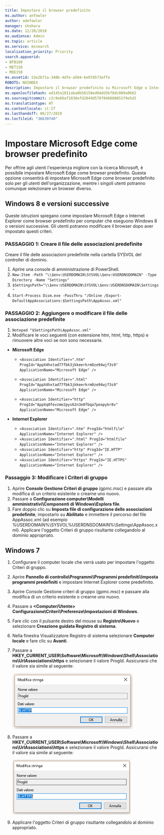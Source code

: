 ```yaml
---
title: Impostare il browser predefinito
ms.author: anfowler
author: adefowler
manager: shohara
ms.date: 12/20/2018
ms.audience: Admin
ms.topic: article
ms.service: mssearch
localization_priority: Priority
search.appverid:
- BFB160
- MET150
- MOE150
ms.assetid: 53e2b71a-348b-4dfe-a504-6e97d573effe
ROBOTS: NOINDEX
description: Impostare il browser predefinito su Microsoft Edge o Internet Explorer per gli utenti di Microsoft Search.
ms.openlocfilehash: ed145a1811aba0b58158ed04dd3bf8dc089a0682
ms.sourcegitcommit: c2c9e66af1038efd2849d578f846680851f9e5d2
ms.translationtype: HT
ms.contentlocale: it-IT
ms.lasthandoff: 08/27/2019
ms.locfileid: "36639740"
---
```

# <a name="make-microsoft-edge-the-default-browser"></a>Impostare Microsoft Edge come browser predefinito
  
Per offrire agli utenti l'esperienza migliore con la ricerca Microsoft, è possibile impostare Microsoft Edge come browser predefinito. Questa opzione consentirà di impostare Microsoft Edge come browser predefinito solo per gli utenti dell'organizzazione, mentre i singoli utenti potranno comunque selezionare un browser diverso.
  
  
## <a name="windows-8-and-later"></a>Windows 8 e versioni successive

Queste istruzioni spiegano come impostare Microsoft Edge o Internet Explorer come browser predefinito per computer che eseguono Windows 8 o versioni successive. Gli utenti potranno modificare il browser dopo aver impostato questi criteri.
  
### <a name="step-1-create-the-default-associations-file"></a>PASSAGGIO 1: Creare il file delle associazioni predefinite
Creare il file delle associazioni predefinite nella cartella SYSVOL del controller di dominio.

1. Aprire una console di amministrazione di PowerShell.
1. `New-Item -Path "\\$env:USERDOMAIN\SYSVOL\$env:USERDNSDOMAIN" -Type Directory -Name "Settings"`
1. `$SettingsPath="\\$env:USERDOMAIN\SYSVOL\$env:USERDNSDOMAIN\Settings"`
1. `Start-Process Dism.exe -PassThru "/Online /Export-DefaultAppAssociations:$SettingsPath\AppAssoc.xml"`
    
  
### <a name="step-2-add-or-edit-the-default-associations-file"></a>PASSAGGIO 2: Aggiungere o modificare il file delle associazione predefinite

1. `Notepad "$SettingsPath\AppAssoc.xml"`
1. Modificare le voci seguenti (con estensione htm, html, http, https) e rimuovere altre voci se non sono necessarie.
  - **Microsoft Edge**
    - `<Association Identifier=".htm" ProgId="AppX4hxtad77fbk3jkkeerkrm0ze94wjf3s9" ApplicationName="Microsoft Edge" />`
              
    - `<Association Identifier=".html" ProgId="AppX4hxtad77fbk3jkkeerkrm0ze94wjf3s9" ApplicationName="Microsoft Edge" />`
    - `<Association Identifier="http" ProgId="AppXq0fevzme2pys62n3e0fbqa7peapykr8v" ApplicationName="Microsoft Edge" />`
    
  - **Internet Explorer**
    
    - `<Association Identifier=".htm" ProgId="htmlfile" ApplicationName="Internet Explorer" />`        
    - `<Association Identifier=".html" ProgId="htmlfile" ApplicationName="Internet Explorer" />`
    - `<Association Identifier="http" ProgId="IE.HTTP" ApplicationName="Internet Explorer" />`
    - `<Association Identifier="https" ProgId="IE.HTTPS" ApplicationName="Internet Explorer" />`

### <a name="step-3-edit-the-group-policy"></a>Passaggio 3: Modificare i Criteri di gruppo

1. Aprire **Console Gestione Criteri di gruppo** (gpmc.msc) e passare alla modifica di un criterio esistente o crearne uno nuovo.
1. Passare a **Configurazione computer\Modelli amministrativi\Componenti di Windows\Esplora file**.
1. Fare doppio clic su **Imposta file di configurazione delle associazioni predefinite**, impostarlo su **Abilitato** e immettere il percorso del file AppAssoc.xml (ad esempio %USERDOMAIN%\SYSVOL\%USERDNSDOMAIN%\Settings\AppAssoc.xml). Applicare l'oggetto Criteri di gruppo risultante collegandolo al dominio appropriato.

  
## <a name="windows-7"></a>Windows 7

1. Configurare il computer locale che verrà usato per impostare l'oggetto Criteri di gruppo.
    
1. Aprire **Pannello di controllo\Programmi\Programmi predefiniti\Imposta programmi predefiniti** e impostare Internet Explorer come predefinito. 
    
2. Aprire Console Gestione criteri di gruppo (gpmc.msc) e passare alla modifica di un criterio esistente o crearne uno nuovo.
    
1. Passare a **\<Computer/Utente\> Configurazione\Criteri\Preferenze\Impostazioni di Windows**.
    
2. Fare clic con il pulsante destro del mouse su **Registro\Nuovo** e selezionare **Creazione guidata Registro di sistema**.
    
3. Nella finestra Visualizzatore Registro di sistema selezionare **Computer locale** e fare clic su **Avanti**.
    
4. Passare a **HKEY_CURRENT_USER\Software\Microsoft\Windows\Shell\Associations\UrlAssociations\https** e selezionare il valore ProgId. Assicurarsi che il valore sia simile al seguente: 
    
    ![Selezionare il valore ProgID in Modifica stringa](media/f6173dcc-b898-4967-8c40-4b0fe411a92b.png)
  
5. Passare a **HKEY_CURRENT_USER\Software\Microsoft\Windows\Shell\Associations\UrlAssociations\https** e selezionare il valore ProgId. Assicurarsi che il valore sia simile al seguente: 
    
    ![Selezionare il valore ProgID per HTTPS in Modifica stringa](media/3519e13b-4fe7-4d15-946c-82fd50fc49bb.png)
  
3. Applicare l'oggetto Criteri di gruppo risultante collegandolo al dominio appropriato.
    

